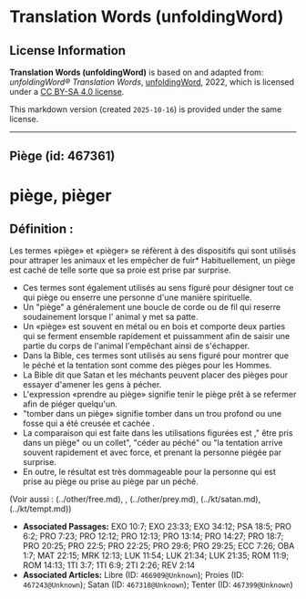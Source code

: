 # Translation Words (unfoldingWord)

## License Information

**Translation Words (unfoldingWord)** is based on and adapted from: _unfoldingWord® Translation Words_, [unfoldingWord](https://unfoldingword.org/utw), 2022, which is licensed under a [CC BY-SA 4.0 license](https://creativecommons.org/licenses/by-sa/4.0/legalcode.en).

This markdown version (created `2025-10-16`) is provided under the same license.



--------------------------------

## Piège (id: 467361)

piège, pièger
=============

Définition :
------------

Les termes «piège» et «pièger» se réfèrent à des dispositifs qui sont utilisés pour attraper les animaux et les empêcher de fuir\* Habituellement, un piège est caché de telle sorte que sa proie est prise par surprise.

* Ces termes sont également utilisés au sens figuré pour désigner tout ce qui piège ou enserre une personne d'une manière spirituelle.
* Un "piège" a généralement une boucle de corde ou de fil qui reserre soudainement lorsque l' animal y met sa patte.
* Un «piège» est souvent en métal ou en bois et comporte deux parties qui se ferment ensemble rapidement et puissamment afin de saisir une partie du corps de l'animal l'empêchant ainsi de s'échapper.
* Dans la Bible, ces termes sont utilisés au sens figuré pour montrer que le péché et la tentation sont comme des pièges pour les Hommes.
* La Bible dit que Satan et les méchants peuvent placer des pièges pour essayer d'amener les gens à pécher.
* L'expression «prendre au piège» signifie tenir le piège prêt à se refermer afin de piéger quelqu'un.
* "tomber dans un piège» signifie tomber dans un trou profond ou une fosse qui a été creusée et cachée .
* La comparaison qui est faite dans les utilisations figurées est ," être pris dans un piège" ou un collet", "céder au péché" ou "la tentation arrive souvent rapidement et avec force, et prenant la personne piégée par surprise.
* En outre, le résultat est très dommageable pour la personne qui est prise au piège ou prise au piège par un péché.

(Voir aussi : (../other/free.md), , (../other/prey.md), (../kt/satan.md), (../kt/tempt.md))

* **Associated Passages:** EXO 10:7; EXO 23:33; EXO 34:12; PSA 18:5; PRO 6:2; PRO 7:23; PRO 12:12; PRO 12:13; PRO 13:14; PRO 14:27; PRO 18:7; PRO 20:25; PRO 22:5; PRO 22:25; PRO 29:6; PRO 29:25; ECC 7:26; OBA 1:7; MAT 22:15; MRK 12:13; LUK 11:54; LUK 21:34; LUK 21:35; ROM 11:9; ROM 14:13; 1TI 3:7; 1TI 6:9; 2TI 2:26; REV 2:14
* **Associated Articles:** Libre (ID: `466909@Unknown`); Proies (ID: `467243@Unknown`); Satan (ID: `467318@Unknown`); Tenter (ID: `467399@Unknown`)

